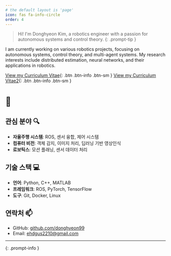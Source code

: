 ```yaml
---
# the default layout is 'page'
icon: fas fa-info-circle
order: 4
---
```


> Hi! I'm Donghyeon Kim, a robotics engineer with a passion for autonomous systems and control theory.
{: .prompt-tip }

I am currently working on various robotics projects, focusing on autonomous systems, control theory, and multi-agent systems. My research interests include distributed estimation, neural networks, and their applications in robotics.

[View my Curriculum Vitae](/cv/){: .btn .btn-info .btn-sm }
[View my Curriculum Vitae2](/cv2/){: .btn .btn-info .btn-sm }

# 👋

## 관심 분야 🔍

- **자율주행 시스템**: ROS, 센서 융합, 제어 시스템
- **컴퓨터 비전**: 객체 감지, 이미지 처리, 딥러닝 기반 영상인식
- **로보틱스**: 모션 플래닝, 센서 데이터 처리

## 기술 스택 💻

- **언어**: Python, C++, MATLAB
- **프레임워크**: ROS, PyTorch, TensorFlow
- **도구**: Git, Docker, Linux


## 연락처 📫

- GitHub: [github.com/donghyeon99](https://github.com/donghyeon99)
- Email: ehdgus2210@gmail.com
<!-- - [📄 CV 보기](/cv/){: .btn .btn-primary .btn-sm } -->
---

<!-- > "항상 배움에 열려있고, 끊임없이 성장하는 개발자가 되겠습니다." -->
{: .prompt-info }
